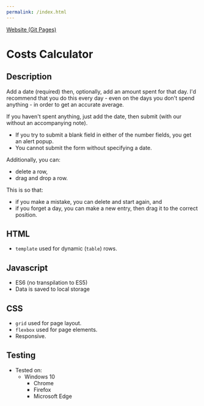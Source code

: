 ```yaml
---
permalink: /index.html
---
```


[Website (Git Pages)](https://chrisnajman.github.io/costs-calculator)

# Costs Calculator

## Description

Add a date (required) then, optionally, add an amount spent for that day. I'd recommend that you do this every day - even on the days you don't spend anything - in order to get an accurate average.

If you haven't spent anything, just add the date, then submit (with our without an accompanying note).

- If you try to submit a blank field in either of the number fields, you get an alert popup.
- You cannot submit the form without specifying a date.

Additionally, you can:

- delete a row,
- drag and drop a row.

This is so that:

- if you make a mistake, you can delete and start again, and
- if you forget a day, you can make a new entry, then drag it to the correct position.

## HTML

- `template` used for dynamic (`table`) rows.

## Javascript

- ES6 (no transpilation to ES5)
- Data is saved to local storage

## CSS

- `grid` used for page layout.
- `flexbox` used for page elements.
- Responsive.

## Testing

- Tested on:
  - Windows 10
    - Chrome
    - Firefox
    - Microsoft Edge

